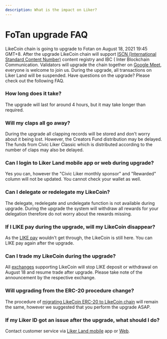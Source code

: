 ```yaml
---
description: What is the impact on Liker?
---
```


# FoTan upgrade FAQ

LikeCoin chain is going to upgrade to Fotan on August 18, 2021 19:45 GMT+8. After the upgrade LikeCoin chain will support [ISCN \(International Standard Content Number\)](../../developer/international-standard-content-number-iscn/) content registry and IBC \( Inter Blockchain Communication. Validators will upgrade the chain together on [Google Meet](https://meet.google.com/hhu-gniq-exd), everyone is welcome to join us. During the upgrade, all transactions on Liker Land will be suspended. Have questions on the upgrade? Please check out the following FAQ.

### How long does it take?

The upgrade will last for around 4 hours, but it may take longer than required.

### Will my claps all go away?

During the upgrade all clapping records will be stored and don't worry about it being lost. However, the Creators Fund distribution may be delayed. The funds from Civic Liker Classic which is distributed according to the number of claps may also be delayed.

### Can I login to Liker Land mobile app or web during upgrade?

Yes you can, however the "Civic Liker monthly sponsor" and "Rewarded" column will not be updated. You cannot check your wallet as well.

### Can I delegate or redelegate my LikeCoin?

The delegate, redelegate and undelegate function is not available during upgrade. During the upgrade the system will withdraw all rewards for your delegation therefore do not worry about the rewards missing.

### If I LIKE pay during the upgrade, will my LikeCoin disappear?

As the [LIKE pay](like-pay.md) wouldn't get through, the LikeCoin is still here. You can LIKE pay again after the upgrade.

### Can I trade my LikeCoin during the upgrade?

All [exchanges](../trade/) supporting LikeCoin will stop LIKE deposit or withdrawal on August 18 and resume trade after upgrade. Please take note of the announcement by the respective exchange.

### Will upgrading from the ERC-20 procedure change?

The procedure of [migrating LikeCoin ERC-20 to LikeCoin chain](migration/) will remain the same, however we suggested that you perform the upgrade ASAP.

### If my Liker ID got an issue after the upgrade, what should I do?

Contact customer service via [Liker Land mobile](https://liker.land/getapp) app or [Web](https://liker.land/).

